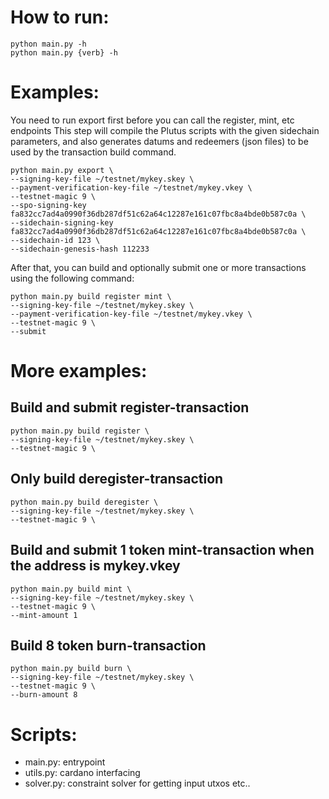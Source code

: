 # How to run:

```
python main.py -h
python main.py {verb} -h
```

# Examples:

You need to run export first before you can call the register, mint, etc endpoints
This step will compile the Plutus scripts with the given sidechain parameters, and also
generates datums and redeemers (json files) to be used by the transaction build command.

```
python main.py export \
--signing-key-file ~/testnet/mykey.skey \
--payment-verification-key-file ~/testnet/mykey.vkey \
--testnet-magic 9 \
--spo-signing-key fa832cc7ad4a0990f36db287df51c62a64c12287e161c07fbc8a4bde0b587c0a \
--sidechain-signing-key fa832cc7ad4a0990f36db287df51c62a64c12287e161c07fbc8a4bde0b587c0a \
--sidechain-id 123 \
--sidechain-genesis-hash 112233
```

After that, you can build and optionally submit one or more transactions using the
following command:

```
python main.py build register mint \
--signing-key-file ~/testnet/mykey.skey \
--payment-verification-key-file ~/testnet/mykey.vkey \
--testnet-magic 9 \
--submit
```

# More examples:

## Build and submit register-transaction

```
python main.py build register \
--signing-key-file ~/testnet/mykey.skey \
--testnet-magic 9 \
```

## Only build deregister-transaction

```
python main.py build deregister \
--signing-key-file ~/testnet/mykey.skey \
--testnet-magic 9 \
```

## Build and submit 1 token mint-transaction when the address is mykey.vkey

```
python main.py build mint \
--signing-key-file ~/testnet/mykey.skey \
--testnet-magic 9 \
--mint-amount 1
```

## Build 8 token burn-transaction

```
python main.py build burn \
--signing-key-file ~/testnet/mykey.skey \
--testnet-magic 9 \
--burn-amount 8
```

# Scripts:

- main.py: entrypoint
- utils.py: cardano interfacing
- solver.py: constraint solver for getting input utxos etc..
